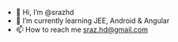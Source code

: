 - 👋 Hi, I’m @srazhd
- 🌱 I’m currently learning JEE, Android & Angular
- 📫 How to reach me sraz.hd@gmail.com

<!---
srazhd/srazhd is a ✨ special ✨ repository because its `README.md` (this file) appears on your GitHub profile.
You can click the Preview link to take a look at your changes.
- 💞️ I’m looking to collaborate on ...
- - 👀 I’m interested in IT & ICT  
--->
